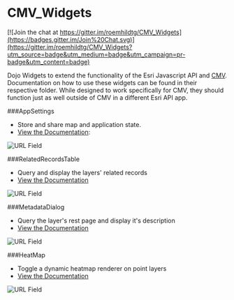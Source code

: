 CMV_Widgets
===========

[![Join the chat at https://gitter.im/roemhildtg/CMV_Widgets](https://badges.gitter.im/Join%20Chat.svg)](https://gitter.im/roemhildtg/CMV_Widgets?utm_source=badge&utm_medium=badge&utm_campaign=pr-badge&utm_content=badge)

Dojo Widgets to extend the functionality of the Esri Javascript API and [CMV](https://github.com/cmv/cmv-app). Documentation on how to use these widgets can be found in their respective folder. While designed to work specifically for CMV, they should function just as well outside of CMV in a different Esri API app. 

###AppSettings

* Store and share map and application state.
* [View the Documentation](https://github.com/roemhildtg/CMV_Widgets/tree/master/widgets/AppSettings/): 

![URL Field](https://github.com/roemhildtg/CMV_Widgets/blob/master/widgets/AppSettings/appSettings.png)

###RelatedRecordsTable

* Query and display the layers' related records
* [View the Documentation](https://github.com/roemhildtg/CMV_Widgets/blob/master/widgets/RelationshipTable/)

![URL Field](https://github.com/roemhildtg/CMV_Widgets/blob/master/widgets/RelationshipTable/relatedRecords.png)

###MetadataDialog

* Query the layer's rest page and display it's description
* [View the Documentation](https://github.com/roemhildtg/CMV_Widgets/blob/master/widgets/MetadataDialog/)

![URL Field](https://github.com/roemhildtg/CMV_Widgets/blob/master/widgets/MetadataDialog/metadatadialog.png)

###HeatMap

* Toggle a dynamic heatmap renderer on point layers
* [View the Documentation](https://github.com/roemhildtg/CMV_Widgets/blob/master/widgets/HeatMap/)

![URL Field](https://github.com/roemhildtg/CMV_Widgets/blob/master/widgets/HeatMap/heatmap.png)

